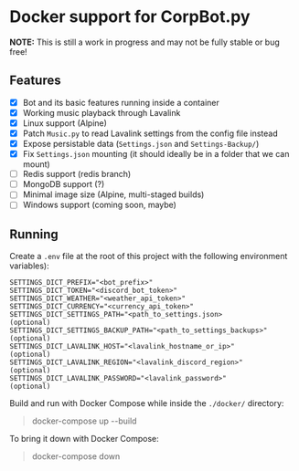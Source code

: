 # Docker support for CorpBot.py

**NOTE:** This is still a work in progress and may not be fully stable or bug free!

## Features

- [x] Bot and its basic features running inside a container
- [x] Working music playback through Lavalink
- [x] Linux support (Alpine)
- [x] Patch `Music.py` to read Lavalink settings from the config file instead
- [x] Expose persistable data (`Settings.json` and `Settings-Backup/`)
- [x] Fix `Settings.json` mounting (it should ideally be in a folder that we can mount)
- [ ] Redis support (redis branch)
- [ ] MongoDB support (?)
- [ ] Minimal image size (Alpine, multi-staged builds)
- [ ] Windows support (coming soon, maybe)

## Running

Create a `.env` file at the root of this project with the following environment variables):
```
SETTINGS_DICT_PREFIX="<bot_prefix>"
SETTINGS_DICT_TOKEN="<discord_bot_token>"
SETTINGS_DICT_WEATHER="<weather_api_token>"
SETTINGS_DICT_CURRENCY="<currency_api_token>"
SETTINGS_DICT_SETTINGS_PATH="<path_to_settings.json>            (optional)
SETTINGS_DICT_SETTINGS_BACKUP_PATH="<path_to_settings_backups>" (optional)
SETTINGS_DICT_LAVALINK_HOST="<lavalink_hostname_or_ip>"         (optional)
SETTINGS_DICT_LAVALINK_REGION="<lavalink_discord_region>"       (optional)
SETTINGS_DICT_LAVALINK_PASSWORD="<lavalink_password>"           (optional)
```

Build and run with Docker Compose while inside the `./docker/` directory:
> docker-compose up --build

To bring it down with Docker Compose:
> docker-compose down
